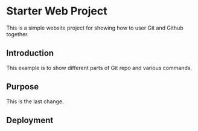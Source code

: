 # Starter Web Project

This is a simple website project for showing how to user Git and Github together.

## Introduction

This example is to show different parts of Git repo and various commands.

## Purpose

This is the last change.

## Deployment
